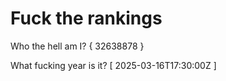 # Fuck the rankings

Who the hell am I?
{ 32638878 }

What fucking year is it?
[ 2025-03-16T17:30:00Z ]
